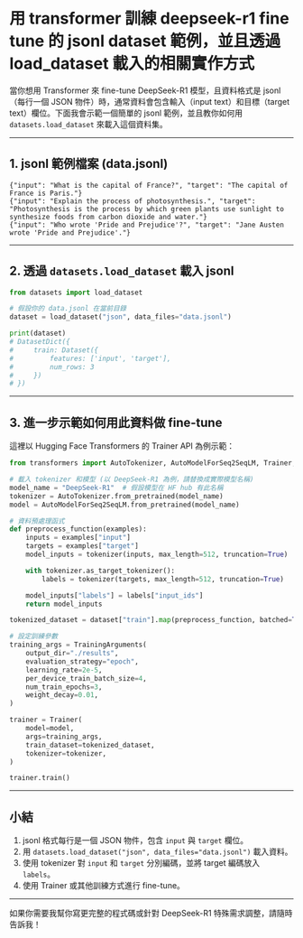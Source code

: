# 用 transformer 訓練 deepseek-r1 fine tune 的 jsonl dataset 範例，並且透過 load_dataset 載入的相關實作方式

當你想用 Transformer 來 fine-tune DeepSeek-R1 模型，且資料格式是 jsonl（每行一個 JSON 物件）時，通常資料會包含輸入（input text）和目標（target text）欄位。下面我會示範一個簡單的 jsonl 範例，並且教你如何用 `datasets.load_dataset` 來載入這個資料集。

---

## 1. jsonl 範例檔案 (data.jsonl)

```jsonl
{"input": "What is the capital of France?", "target": "The capital of France is Paris."}
{"input": "Explain the process of photosynthesis.", "target": "Photosynthesis is the process by which green plants use sunlight to synthesize foods from carbon dioxide and water."}
{"input": "Who wrote 'Pride and Prejudice'?", "target": "Jane Austen wrote 'Pride and Prejudice'."}
```

---

## 2. 透過 `datasets.load_dataset` 載入 jsonl

```python
from datasets import load_dataset

# 假設你的 data.jsonl 在當前目錄
dataset = load_dataset("json", data_files="data.jsonl")

print(dataset)
# DatasetDict({
#     train: Dataset({
#         features: ['input', 'target'],
#         num_rows: 3
#     })
# })
```

---

## 3. 進一步示範如何用此資料做 fine-tune

這裡以 Hugging Face Transformers 的 Trainer API 為例示範：

```python
from transformers import AutoTokenizer, AutoModelForSeq2SeqLM, Trainer, TrainingArguments

# 載入 tokenizer 和模型 (以 DeepSeek-R1 為例，請替換成實際模型名稱)
model_name = "DeepSeek-R1"  # 假設模型在 HF hub 有此名稱
tokenizer = AutoTokenizer.from_pretrained(model_name)
model = AutoModelForSeq2SeqLM.from_pretrained(model_name)

# 資料預處理函式
def preprocess_function(examples):
    inputs = examples["input"]
    targets = examples["target"]
    model_inputs = tokenizer(inputs, max_length=512, truncation=True)

    with tokenizer.as_target_tokenizer():
        labels = tokenizer(targets, max_length=512, truncation=True)

    model_inputs["labels"] = labels["input_ids"]
    return model_inputs

tokenized_dataset = dataset["train"].map(preprocess_function, batched=True)

# 設定訓練參數
training_args = TrainingArguments(
    output_dir="./results",
    evaluation_strategy="epoch",
    learning_rate=2e-5,
    per_device_train_batch_size=4,
    num_train_epochs=3,
    weight_decay=0.01,
)

trainer = Trainer(
    model=model,
    args=training_args,
    train_dataset=tokenized_dataset,
    tokenizer=tokenizer,
)

trainer.train()
```

---

## 小結

1. jsonl 格式每行是一個 JSON 物件，包含 `input` 與 `target` 欄位。
2. 用 `datasets.load_dataset("json", data_files="data.jsonl")` 載入資料。
3. 使用 tokenizer 對 `input` 和 `target` 分別編碼，並將 target 編碼放入 `labels`。
4. 使用 Trainer 或其他訓練方式進行 fine-tune。

---

如果你需要我幫你寫更完整的程式碼或針對 DeepSeek-R1 特殊需求調整，請隨時告訴我！